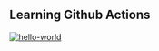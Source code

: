 ## Learning Github Actions
[![hello-world](https://github.com/StepanenkoArtem/ga/actions/workflows/hello_world.yml/badge.svg)](https://github.com/StepanenkoArtem/ga/actions/workflows/hello_world.yml)
